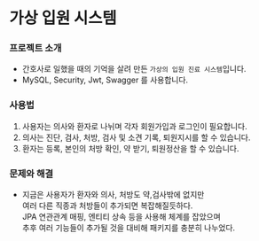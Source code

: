 # 가상 입원 시스템

### 프로젝트 소개
* 간호사로 일했을 때의 기억을 살려 만든 `가상의 입원 진료 시스템`입니다.
* MySQL, Security, Jwt, Swagger 를 사용합니다.

### 사용법
1. 사용자는 의사와 환자로 나뉘며 각자 회원가입과 로그인이 필요합니다.
2. 의사는 진단, 검사, 처방, 검사 및 소견 기록, 퇴원지시를 할 수 있습니다.
3. 환자는 등록, 본인의 처방 확인, 약 받기, 퇴원정산을 할 수 있습니다.

### 문제와 해결
* 지금은 사용자가 환자와 의사, 처방도 약,검사밖에 없지만  
  여러 다른 직종과 처방들이 추가되면 복잡해질듯하다.  
  JPA 연관관계 매핑, 엔티티 상속 등을 사용해 체계를 잡았으며  
  추후 여러 기능들이 추가될 것을 대비해 패키지를 충분히 나누었다.
  
